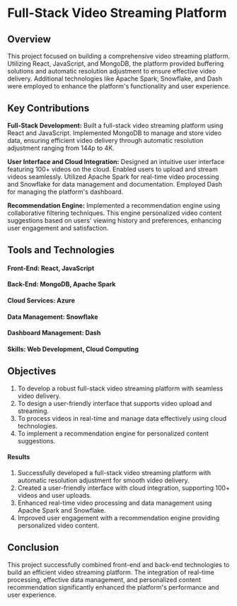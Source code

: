 # Full-Stack Video Streaming Platform
## Overview
This project focused on building a comprehensive video streaming platform. Utilizing React, JavaScript, and MongoDB, the platform provided buffering solutions and automatic resolution adjustment to ensure effective video delivery. Additional technologies like Apache Spark, Snowflake, and Dash were employed to enhance the platform's functionality and user experience.

## Key Contributions
**Full-Stack Development:** Built a full-stack video streaming platform using React and JavaScript. Implemented MongoDB to manage and store video data, ensuring efficient video delivery through automatic resolution adjustment ranging from 144p to 4K.

**User Interface and Cloud Integration:** Designed an intuitive user interface featuring 100+ videos on the cloud. Enabled users to upload and stream videos seamlessly. Utilized Apache Spark for real-time video processing and Snowflake for data management and documentation. Employed Dash for managing the platform's dashboard.

**Recommendation Engine:** Implemented a recommendation engine using collaborative filtering techniques. This engine personalized video content suggestions based on users' viewing history and preferences, enhancing user engagement and satisfaction.

## Tools and Technologies
#### Front-End: React, JavaScript
#### Back-End: MongoDB, Apache Spark
#### Cloud Services: Azure
#### Data Management: Snowflake
#### Dashboard Management: Dash
#### Skills: Web Development, Cloud Computing
## Objectives
1. To develop a robust full-stack video streaming platform with seamless video delivery.
2. To design a user-friendly interface that supports video upload and streaming.
3. To process videos in real-time and manage data effectively using cloud technologies.
4. To implement a recommendation engine for personalized content suggestions.
#### Results
1. Successfully developed a full-stack video streaming platform with automatic resolution adjustment for smooth video delivery.
2. Created a user-friendly interface with cloud integration, supporting 100+ videos and user uploads.
3. Enhanced real-time video processing and data management using Apache Spark and Snowflake.
4. Improved user engagement with a recommendation engine providing personalized video content.
## Conclusion
This project successfully combined front-end and back-end technologies to build an efficient video streaming platform. The integration of real-time processing, effective data management, and personalized content recommendation significantly enhanced the platform's performance and user experience.
